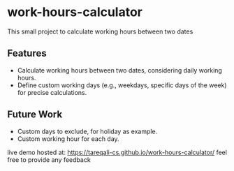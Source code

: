 # work-hours-calculator
This small project to calculate working hours between two dates

## Features
- Calculate working hours between two dates, considering daily working hours.
- Define custom working days (e.g., weekdays, specific days of the week) for precise calculations.

## Future Work
- Custom days to exclude, for holiday as example.
- Custom working hour for each day.

live demo hosted at: https://tareqali-cs.github.io/work-hours-calculator/
feel free to provide any feedback
